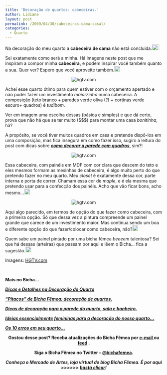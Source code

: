 ```yaml
---
title: 'Decoração de quartos: cabeceiras.'
author: Lidiane
layout: post
permalink: /2009/04/30/cabeceiras-cama-casal/
categories:
  - Quarto
---
```

Na decoração do meu quarto a **cabeceira de cama** não está concluida.[<img style="display: inline;" title="clip_image001" src="https://www.trololodemulher.com.br/2009/04/clip-image001-thumb28.gif" alt="clip_image001" width="23" height="18" />](https://www.trololodemulher.com.br/2009/04/clip-image00155.gif)

Sei exatamente como será a minha. Há imagens neste post que me inspiram a compor minha **cabeceira,** e podem inspirar você também quanto a sua. Quer ver? Espero que você aproveite também.[<img title="clip_image001[10]" src="https://www.trololodemulher.com.br/2009/04/clip-image00110-thumb6.gif" alt="clip_image001[10]" width="18" height="18" />](https://www.trololodemulher.com.br/2009/04/clip-image001107.gif)

<p style="text-align: center;">
  <img class="aligncenter" title="hgtv.com" src="http://img.hgtv.com/HGTV/2004/03/08/kbrown_Secondaryroom_lg.jpg" alt="hgtv.com" />
</p>

Achei esse quarto ótimo para quem estiver com o orçamento apertado e não puder fazer um investimento _maiorzinho_ numa cabeceira. A composição (teto branco + paredes verde oliva (?) + cortinas verde escuro+ quadros) é _tudibom_.

Ver em imagem uma escolha dessas (básica e simples) e que dá certo, prova que não há que se ter muito ($$$) para montar uma casa _bonitinha_, hã?

A propósito, se você tiver muitos quadros em casa e pretende dispô-los em uma composição, mas fica insegura em como fazer isso, sugiro a leitura do post com dicas sobre **_<a href="http://www.trololodemulher.com.br/2009/04/07/como-decorar-paredes-com-quadros-pratos-espelhos-relgios-etc/" target="_self">como decorar a parede com quadros</a>_**, sim?!

<p style="text-align: center;">
  <img class="aligncenter" title="hgtv.com" src="http://img.hgtv.com/HGTV/2007/06/06/hdivd1004_1b_lg.jpg" alt="hgtv.com" />
</p>

Essa cabeceira, com painéis em MDF com cor clara que descem do teto e eles mesmos formam as mesinhas de cabeceira, é algo muito perto do que pretendo fazer no meu quarto. Meu _closet_ é exatamente dessa cor, parte interna e porta de correr. Chamam essa cor de _maple_, e é ela mesma que pretendo usar para a confecção dos painéis. Acho que vão ficar bons, acho mesmo…[<img style="display: inline;" title="clip_image001[12]" src="https://www.trololodemulher.com.br/2009/04/clip-image00112-thumb7.gif" alt="clip_image001[12]" width="18" height="18" />](https://www.trololodemulher.com.br/2009/04/clip-image001128.gif)

<p style="text-align: center;">
  <img class="aligncenter" title="hgtv.com" src="http://img.hgtv.com/HGTV/2005/12/05/8Charalambous_beekman__lg.jpg" alt="hgtv.com" />
</p>

Aqui algo parecido, em termos de opção do que fazer como cabeceira, com a primeira opção. Só que dessa vez a pintura compreende um painel grande que carece de um investimento maior. Mas continua sendo um boa e diferente opção do que fazer/colocar como cabeceira, não?[<img style="display: inline;" title="clip_image001[14]" src="https://www.trololodemulher.com.br/2009/04/clip-image00114-thumb5.gif" alt="clip_image001[14]" width="18" height="18" />](https://www.trololodemulher.com.br/2009/04/clip-image001145.gif) 

Quem sabe um painel pintado por uma bicha fêmea _beeeem_ talentosa? Sei que há dessas (arteiras) que passam por aqui e lêem o Bicha… fica a sugestão.[<img style="display: inline;" title="clip_image001[16]" src="https://www.trololodemulher.com.br/2009/04/clip-image00116-thumb4.gif" alt="clip_image001[16]" width="18" height="18" />](https://www.trololodemulher.com.br/2009/04/clip-image001164.gif)

Imagens: <a href="http://www.hgtv.com/" target="_blank" rel="noopener noreferrer">HGTV.com</a>

<span style="color: #ff0000;"> </span>

**Mais no Bicha&#8230;**

<a href="http://www.trololodemulher.com.br/2009/10/01/dicas-e-detalhes-na-decoracao-do-quarto/" target="_self"><strong><em>Dicas e Detalhes na Decoração do Quarto</em></strong></a>

<a href="http://www.trololodemulher.com.br/2009/08/11/pitacos-de-bicha-fmea-decorao-de-quartos/" target="_self"><strong><em>“Pitacos” de Bicha Fêmea: decoração de quartos.</em></strong></a>

<a href="http://www.trololodemulher.com.br/2009/07/13/alternativas-que-podem-transformar-sua-parede/" target="_self"><strong><em>Dicas de decoração para a parede do quarto, sala e banheiro.</em></strong></a>

[**_Ideias essencialmente femininas para a decoração do nosso quarto…_**](http://www.trololodemulher.com.br/2009/03/05/ideias-essencialmente-femininas-para-a-decorao-do-nosso-quarto/)

[**_Os 10 erros em seu quarto…_**](http://www.trololodemulher.com.br/2009/01/15/os-10-erros-em-seu-quarto/)

<p style="text-align: center;">
  <strong>Gostou desse post? Receba atualizações do Bicha Fêmea por <a href="http://feedburner.google.com/fb/a/mailverify?uri=blogbichafemea&loc=pt_BR" target="_blank" rel="noopener noreferrer"><strong>e-mail</strong> </a>ou </strong><a href="http://feeds2.feedburner.com/blogbichafemea" target="_blank" rel="noopener noreferrer"><strong>feed</strong></a><strong> </strong><strong>.</strong>
</p>

<p style="text-align: center;">
  <strong>Siga o Bicha Fêmea no Twitter &#8211; <a href="http://twitter.com/bichafemea" target="_blank" rel="noopener noreferrer">@bichafemea</a>.</strong>
</p>

<p style="text-align: center;">
  <strong><em>Conheça o Mercado de Artes, loja virtual do blog Bicha Fêmea. É por aqui >>>>>> </em><a href="http://www.trololodemulher.com.br/loja/" target="_blank" rel="noopener noreferrer"><em>basta clicar</em></a><em>!</em></strong>
</p>